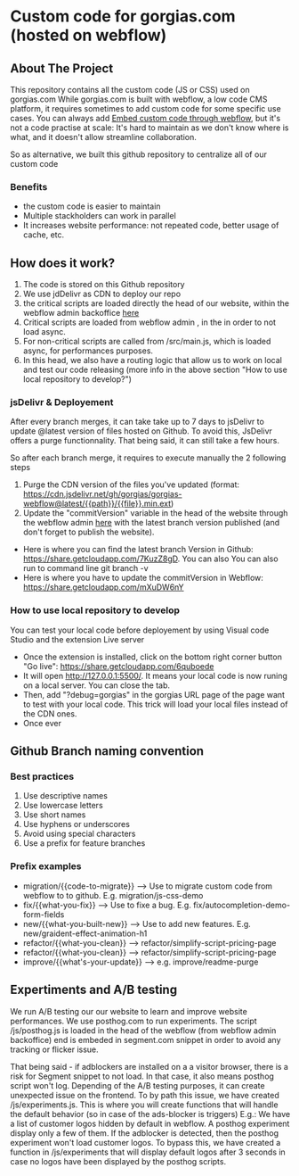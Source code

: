 # Custom code for gorgias.com (hosted on webflow)

## About The Project
This repository contains all the custom code (JS or CSS) used on gorgias.com
While gorgias.com is built with webflow, a low code CMS platform, it requires sometimes to add custom code for some specific use cases. You can always add [Embed custom code through webflow](https://university.webflow.com/lesson/custom-code-embed), but it's not a code practise at scale: It's hard to maintain as we don't know where is what, and it doesn't allow streamline collaboration.

So as alternative, we built this github repository to centralize all of our custom code

### Benefits
- the custom code is easier to maintain
- Multiple stackholders can work in parallel
- It increases website performance: not repeated code, better usage of cache, etc.

## How does it work?
1. The code is stored on this Github repository
2. We use jdDelivr as CDN to deploy our repo
3. the critical scripts are loaded directly the head of our website, within the webflow admin backoffice [here](https://webflow.com/dashboard/sites/gorgiasio/code)
4. Critical scripts are loaded from webflow admin , in the <head> in order to not load async. 
5. For non-critical scripts are called from /src/main.js, which is loaded async, for performances purposes.
4. In this head, we also have a routing logic that allow us to work on local and test our code releasing (more info in the above section "How to use local repository to develop?")

### jsDelivr & Deployement
After every branch merges, it can take take up to 7 days to jsDelivr to update @latest version of files hosted on Github. To avoid this, JsDelivr offers a purge functionnality. That being said, it can still take a few hours.

So after each branch merge, it requires to execute manually the 2 following steps
1. Purge the CDN version of the files you've updated (format: https://cdn.jsdelivr.net/gh/gorgias/gorgias-webflow@latest/{{path}}/{{file}}.min.ext)
2. Update the "commitVersion" variable in the head of the website through the webflow admin [here](https://webflow.com/dashboard/sites/gorgiasio/code) with the latest branch version published (and don't forget to publish the website).
- Here is where you can find the latest branch Version in Github: https://share.getcloudapp.com/7KuzZ8gD. You can also You can also run to command line git branch -v
- Here is where you have to update the commitVersion in Webflow: https://share.getcloudapp.com/mXuDW6nY


### How to use local repository to develop
You can test your local code before deployement by using Visual code Studio and the extension Live server
- Once the extension is installed, click on the bottom right corner button "Go live": https://share.getcloudapp.com/6quboede
- It will open http://127.0.0.1:5500/. It means your local code is now runing on a local server. You can close the tab.
- Then, add "?debug=gorgias" in the gorgias URL page of the page want to test with your local code. This trick will load your local files instead of the CDN ones.
- Once ever


## Github Branch naming convention

### Best practices
1. Use descriptive names
2. Use lowercase letters
3. Use short names
3. Use hyphens or underscores
4. Avoid using special characters
5. Use a prefix for feature branches

### Prefix examples
- migration/{{code-to-migrate}} --> Use to migrate custom code from webflow to to github. E.g. migration/js-css-demo
- fix/{{what-you-fix}} --> Use to fixe a bug. E.g. fix/autocompletion-demo-form-fields
- new/{{what-you-built-new}} --> Use to add new features. E.g. new/graident-effect-animation-h1
- refactor/{{what-you-clean}} --> refactor/simplify-script-pricing-page
- refactor/{{what-you-clean}} --> refactor/simplify-script-pricing-page
- improve/{{what's-your-update}} --> e.g. improve/readme-purge


## Expertiments and A/B testing
We run A/B testing our our website to learn and improve website performances. We use posthog.com to run experiments. The script /js/posthog.js is loaded in the head of the webflow (from webflow admin backoffice) end is embeded in segment.com snippet in order to avoid any tracking or flicker issue.

That being said - if adblockers are installed on a a visitor browser, there is a risk for Segment snippet to not load. In that case, it also means posthog script won't log.
Depending of the A/B testing purposes, it can create unexpected issue on the frontend.  To by path this issue, we have created /js/experiments.js. This is where you will create functions that will handle the default behavior (so in case of the ads-blocker is triggers)
E.g.: We have a list of customer logos hidden by default in webflow. A posthog experiment display only a few of them. If the adblocker is detected, then the posthog experiment won't load customer logos. To bypass this, we have created a function in /js/experiments that will display default logos after 3 seconds in case no logos have been displayed by the posthog scripts.